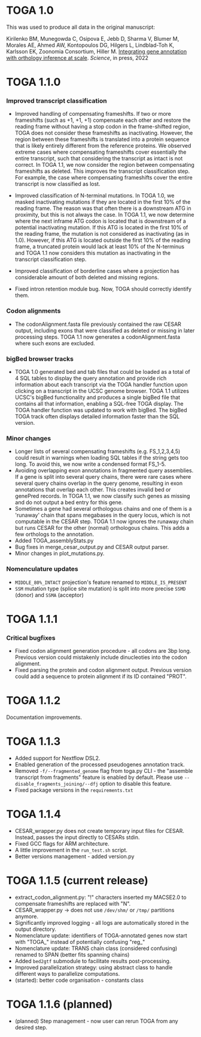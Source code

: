 # TOGA 1.0 #
This was used to produce all data in the original manuscript: 

Kirilenko BM, Munegowda C, Osipova E, Jebb D, Sharma V, Blumer M, Morales AE, Ahmed AW, Kontopoulos DG, Hilgers L, Lindblad-Toh K, Karlsson EK, Zoonomia Consortium, Hiller M.
[Integrating gene annotation with orthology inference at scale](https://www.biorxiv.org/content/10.1101/2022.09.08.507143v1). _Science_, in press, 2022

# TOGA 1.1.0 #


### Improved transcript classification ###
* Improved handling of compensating frameshifts. If two or more frameshifts (such as +1, +1, +1) compensate each other and restore the reading frame without having a stop codon in the frame-shifted region, TOGA does not consider these frameshifts as inactivating. However, the region between these frameshifts is translated into a protein sequence that is likely entirely different from the reference proteins. We observed extreme cases where compensating frameshifts cover essentially the entire transcript, such that considering the transcript as intact is not correct. 
In TOGA 1.1, we now consider the region between compensating frameshifts as deleted. This improves the transcript classification step. For example, the case where compensating frameshifts cover the entire transcript is now classified as lost. 

* Improved classification of N-terminal mutations. In TOGA 1.0, we masked inactivating mutations if they are located in the first 10% of the reading frame. The reason was that often there is a downstream ATG in proximity, but this is not always the case. 
In TOGA 1.1, we now determine where the next inframe ATG codon is located that is downstream of a potential inactivating mutation. If this ATG is located in the first 10% of the reading frame, the mutation is not considered as inactivating (as in 1.0). However, if this ATG is located outside the first 10% of the reading frame, a truncated protein would lack at least 10% of the N-terminus and TOGA 1.1 now considers this mutation as inactivating in the transcript classification step. 

* Improved classification of borderline cases where a projection has considerable amount of both deleted and missing regions.

* Fixed intron retention module bug. Now, TOGA should correctly identify them.

### Codon alignments ###
* The codonAlignment.fasta file previously contained the raw CESAR output, including exons that were classified as deleted or missing in later processing steps. TOGA 1.1 now generates a codonAlignment.fasta where such exons are excluded. 


### bigBed browser tracks ###
* TOGA 1.0 generated bed and tab files that could be loaded as a total of 4 SQL tables to display the query annotation and provide rich information about each transcript via the TOGA handler function upon clicking on a transcript in the UCSC genome browser. TOGA 1.1 utilizes UCSC's bigBed functionality and produces a single bigBed file that contains all that information, enabling a SQL-free TOGA display. The TOGA handler function was updated to work with bigBed. The bigBed TOGA track often displays detailed information faster than the SQL version. 


### Minor changes ###
* Longer lists of several compensating frameshifts (e.g. FS_1,2,3,4,5) could result in warnings when loading SQL tables if the string gets too long. To avoid this, we now write a condensed format FS_1-5. 
* Avoiding overlapping exon annotations in fragmented query assemblies. If a gene is split into several query chains, there were rare cases where several query chains overlap in the query genome, resulting in exon annotations that overlap each other. This creates invalid bed or genePred records. In TOGA 1.1, we now classify such genes as missing and do not output a bed entry for this gene.
* Sometimes a gene had several orthologous chains and one of them is a 'runaway' chain that spans megabases in the query locus, which is not computable in the CESAR step. TOGA 1.1 now ignores the runaway chain but runs CESAR for the other (normal) orthologous chains. This adds a few orthologs to the annotation.
* Added TOGA_assemblyStats.py
* Bug fixes in merge_cesar_output.py and CESAR output parser.
* Minor changes in plot_mutations.py.


### Nomenculature updates ###
* `MIDDLE_80%_INTACT` projection's feature renamed to `MIDDLE_IS_PRESENT`
* `SSM` mutation type (splice site mutation) is split into more precise `SSMD` (donor) and `SSMA` (acceptor)


# TOGA 1.1.1 #

### Critical bugfixes ###

* Fixed codon alignment generation procedure - all codons are 3bp long. Previous version could mistakenly include dinucleoties into the codon alignment. 
* Fixed parsing the protein and codon alignment output. Previous version could add a sequence to protein alignment if its ID contained "PROT".

# TOGA 1.1.2 #

Documentation improvements.

# TOGA 1.1.3 #

* Added support for Nextflow DSL2.
* Enabled generation of the processed pseudogenes annotation track.
* Removed `-f/--fragmented_genome` flag from toga.py CLI - the "assemble transcript from fragments" feature is enabled by default. Please use `--disable_fragments_joining/--dfj` option to disable this feature.
* Fixed package versions in the `requirements.txt`

# TOGA 1.1.4 #

* CESAR_wrapper.py does not create temporary input files for CESAR. Instead, passes the input directly to CESARs stdin.
* Fixed GCC flags for ARM architecture.
* A little improvement in the `run_test.sh` script.
* Better versions management - added version.py

# TOGA 1.1.5 (current release) #

* extract_codon_alignment.py: "!" characters inserted my MACSE2.0 to compensate frameshifts are replaced with "N". 
* CESAR_wrapper.py -> does not use `/dev/shm/` or `/tmp/` partitions anymore.
* Significantly improved logging - all logs are automatically stored in the output directory.
* Nomenclature update: identifiers of TOGA-annotated genes now start with "TOGA_" instead of potentially confusing "reg_"
* Nomenclature update: TRANS chain class (considered confusing) renamed to SPAN (better fits spanning chains)
* Added `bed2gtf` submodule to facilitate results post-processing.
* Improved parallelization strategy: using abstract class to handle different ways to parallelize computations.
* (started): better code organisation - constants class

# TOGA 1.1.6 (planned)

* (planned) Step management - now user can rerun TOGA from any desired step.

